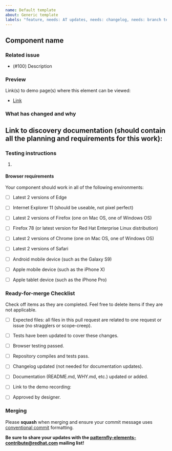 ```yaml
---
name: Default template
about: Generic template
labels: "feature, needs: AT updates, needs: changelog, needs: branch testing, priority: low"
---
```


## Component name

<!-- tldr; goes here -->


### Related issue

- (#100) Description


### Preview

<!-- Suggest linking to Netlify or a public sandbox; not a resource behind a log-in or VPN -->
Link(s) to demo page(s) where this element can be viewed:
- [Link](https://5e6089f7c8e38b0008963801--happy-galileo-ea79c4.netlify.com/examples/) 


### What has changed and why

<!-- See the `DISCOVERY.md` template at the root of the project; this can be copied and stored in your component folder for reference. -->

Link to discovery documentation (should contain all the planning and requirements for this work):
   - 


### Testing instructions

<!-- Be sure to include detailed instructions on how your update can be tested by another developer. -->

1. 


#### Browser requirements

Your component should work in all of the following environments:

- [ ] Latest 2 versions of Edge
- [ ] Internet Explorer 11 (should be useable, not pixel perfect)
- [ ] Latest 2 versions of Firefox (one on Mac OS, one of Windows OS)
- [ ] Firefox 78 (or latest version for Red Hat Enterprise Linux distribution)
- [ ] Latest 2 versions of Chrome (one on Mac OS, one of Windows OS)
- [ ] Latest 2 versions of Safari
- [ ] Android mobile device (such as the Galaxy S9)
- [ ] Apple mobile device (such as the iPhone X)
- [ ] Apple tablet device (such as the iPhone Pro)


### Ready-for-merge Checklist

Check off items as they are completed.  Feel free to delete items if they are not applicable.

- [ ] Expected files: all files in this pull request are related to one request or issue (no stragglers or scope-creep).
- [ ] Tests have been updated to cover these changes.
- [ ] Browser testing passed.
- [ ] Repository compiles and tests pass.
- [ ] Changelog updated (not needed for documentation updates).
- [ ] Documentation (README.md, WHY.md, etc.) updated or added.
- [ ] Link to the demo recording: []()
- [ ] Approved by designer.


### Merging

Please **squash** when merging and ensure your commit message uses [conventional commit](https://www.conventionalcommits.org/en/v1.0.0/#summary) formatting.

**Be sure to share your updates with the [patternfly-elements-contribute@redhat.com](mailto:patternfly-elements-contribute@redhat.com) mailing list!**
